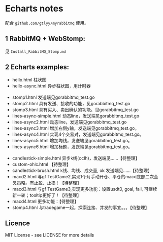 # Echarts notes
配合 `github.com/gtlyy/myrabbitmq` 使用。

## 1 RabbitMQ + WebStomp:
见 `Install_RabbitMQ_Stomp.md`

## 2 Echarts examples:
- hello.html			    柱状图
- hello-async.html		    异步柱状图，用计时器
<br><br>
- stomp1.html		    	发送端见gorabbitmq_test.go
- stomp2.html			    具有发送、接收的功能，见gorabbitmq_test.go
- stomp3.html			    具有买入、卖出确认的功能。见gorabbitmq_test.go
- lines-async-simple.html	动态line，发送端见gorabbitmq_test.go
- lines-async2.html		    动态line，发送端见gorabbitmq_test.go
- lines-async3.html		    增加右侧y轴，发送端见gorabbitmq_test.go。
- lines-async4.html		    实现4个交易对，发送端见gorabbitmq_test.go。
- lines-async5.html		    增加均线，发送端见gorabbitmq_test.go。
- lines-async6.html		    增加标题，发送端见gorabbitmq_test.go。
<br><br>
- candlestick-simple.html	异步k线(oclh)，发送端见......【待整理】
- custom-ohlc.html          【待整理】
- candlestick-brush.html    k线、均线、成交量, ok  发送端见......【待整理】
- macd2.html			    与gf TestGame2,实现1个月手动开仓、平仓的macd底部二次金叉策略。有止盈、止损！【待整理】
- macd3.html			    与gf TestGame3,实现更多功能：设置usdt0, goal, fail, 可继续新一轮；tooltip更好了！【待整理】
- macd4.html      	        更多功能：【待整理】
- stomp4.html 		        与tradegame一起，探索连接、并发的事宜。。。【待整理】

## Licence 
MIT License - see LICENSE for more details
